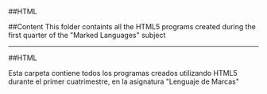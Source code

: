 ##HTML


##Content
This folder containts all the HTML5 programs created during the first quarter of the "Marked Languages" subject

-----------

##HTML

Esta carpeta contiene todos los programas creados utilizando HTML5 durante el primer cuatrimestre, en la asignatura "Lenguaje de Marcas"



